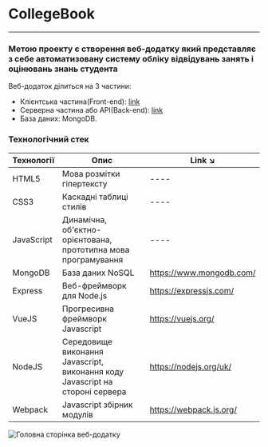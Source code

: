 # CollegeBook
***
### Метою проекту є створення веб-додатку який представляє з себе автоматизовану систему обліку відвідувань занять і оцінювань знань студента

Веб-додаток ділиться на 3 частини:
* Клієнтська частина(Front-end): [link](https://github.com/deniska-sosiska/CollegeBook-MEVN-stack/tree/main/client)
* Серверна частина або API(Back-end): [link](https://github.com/deniska-sosiska/CollegeBook-MEVN-stack/tree/main/server)
* База даних: MongoDB.


### Технологічний стек

| Технології | Опис                                                                                  | Link ↘️                   |
| ---------- | ------------------------------------------------------------------------------------- | -------------------------|
| HTML5      | Мова розмітки гіпертексту                                                             | ----                     |
| CSS3       | Каскадні таблиці стилів                                                               | ----                     |
| JavaScript | Динамічна, об'єктно-орієнтована, прототипна мова програмування                        | ----                     |
| MongoDB    | База даних NoSQL                                                                      | https://www.mongodb.com/ |
| Express    | Веб-фреймворк для Node.js                                                             | https://expressjs.com/   |
| VueJS      | Прогресивна фреймворк Javascript                                                      | https://vuejs.org/       |
| NodeJS     | Середовище виконання Javascript, виконання коду Javascript на стороні сервера         | https://nodejs.org/uk/   |
| Webpack    | Javascript збірник модулів                                                            | https://webpack.js.org/  |

![Головна сторінка веб-додатку](https://github.com/deniska-sosiska/CollegeBook-MEVN-stack/blob/main/client/src/assets/mainpage.png)
